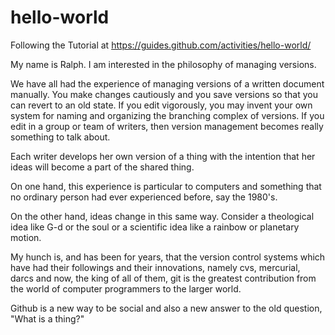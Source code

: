 # hello-world
Following the Tutorial at https://guides.github.com/activities/hello-world/


My name is Ralph.  I am interested in the philosophy of managing versions. 

We have all had the experience of managing versions of a written document manually.  You make changes cautiously and you save versions so that you can revert to an old state.  If you edit vigorously, you may invent your own system for naming and organizing the branching complex of versions.  If you edit in a group or team of writers, then version management becomes really something to talk about.

Each writer develops her own version of a thing with the intention that her ideas will become a part of the shared thing.

On one hand, this experience is particular to computers and something that no ordinary person had ever experienced before, say the 1980's. 

On the other hand, ideas change in this same way.  Consider a theological idea like G-d or the soul or a scientific idea like a rainbow or planetary motion. 

My hunch is, and has been for years, that the version control systems which have had their followings and their innovations, namely cvs, mercurial, darcs and now, the king of all of them, git is the greatest contribution from the world of computer programmers to the larger world. 

Github is a new way to be social and also a new answer to the old question, "What is a thing?"
